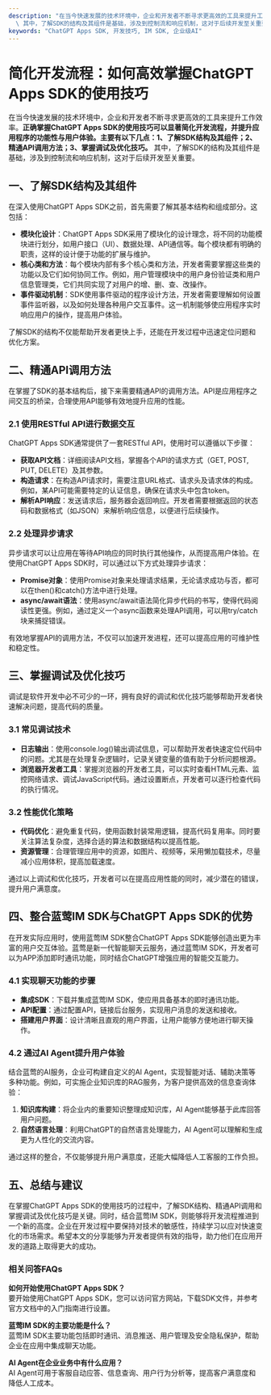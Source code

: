 ```yaml
---
description: "在当今快速发展的技术环境中，企业和开发者不断寻求更高效的工具来提升工作效率。**正确掌握ChatGPT Apps SDK的使用技巧可以显著简化开发流程，并提升应用程序的功能性与用户体验。主要有以下几点：1、了解SDK结构及其组件；2、精通API调用方法；3、掌握调试及优化技巧。**\
  \ 其中，了解SDK的结构及其组件是基础，涉及到控制流和响应机制，这对于后续开发至关重要。"
keywords: "ChatGPT Apps SDK, 开发技巧, IM SDK, 企业级AI"
---
```

# 简化开发流程：如何高效掌握ChatGPT Apps SDK的使用技巧  

在当今快速发展的技术环境中，企业和开发者不断寻求更高效的工具来提升工作效率。**正确掌握ChatGPT Apps SDK的使用技巧可以显著简化开发流程，并提升应用程序的功能性与用户体验。主要有以下几点：1、了解SDK结构及其组件；2、精通API调用方法；3、掌握调试及优化技巧。** 其中，了解SDK的结构及其组件是基础，涉及到控制流和响应机制，这对于后续开发至关重要。

## **一、了解SDK结构及其组件**

在深入使用ChatGPT Apps SDK之前，首先需要了解其基本结构和组成部分。这包括：

- **模块化设计**：ChatGPT Apps SDK采用了模块化的设计理念，将不同的功能模块进行划分，如用户接口（UI）、数据处理、API通信等。每个模块都有明确的职责，这样的设计便于功能的扩展与维护。
- **核心类和方法**：每个模块内部有多个核心类和方法，开发者需要掌握这些类的功能以及它们如何协同工作。例如，用户管理模块中的用户身份验证类和用户信息管理类，它们共同实现了对用户的增、删、查、改操作。
- **事件驱动机制**：SDK使用事件驱动的程序设计方法，开发者需要理解如何设置事件监听器，以及如何处理各种用户交互事件。这一机制能够使应用程序实时响应用户的操作，提高用户体验。

了解SDK的结构不仅能帮助开发者更快上手，还能在开发过程中迅速定位问题和优化方案。

## **二、精通API调用方法**

在掌握了SDK的基本结构后，接下来需要精通API的调用方法。API是应用程序之间交互的桥梁，合理使用API能够有效地提升应用的性能。

### **2.1 使用RESTful API进行数据交互**

ChatGPT Apps SDK通常提供了一套RESTful API，使用时可以遵循以下步骤：

- **获取API文档**：详细阅读API文档，掌握各个API的请求方式（GET, POST, PUT, DELETE）及其参数。
- **构造请求**：在构造API请求时，需要注意URL格式、请求头及请求体的构成。例如，某API可能需要特定的认证信息，确保在请求头中包含token。
- **解析API响应**：发送请求后，服务器会返回响应。开发者需要根据返回的状态码和数据格式（如JSON）来解析响应信息，以便进行后续操作。

### **2.2 处理异步请求**

异步请求可以让应用在等待API响应的同时执行其他操作，从而提高用户体验。在使用ChatGPT Apps SDK时，可以通过以下方式处理异步请求：

- **Promise对象**：使用Promise对象来处理请求结果，无论请求成功与否，都可以在then()和catch()方法中进行处理。
- **async/await语法**：使用async/await语法简化异步代码的书写，使得代码阅读性更强。例如，通过定义一个async函数来处理API调用，可以用try/catch块来捕捉错误。

有效地掌握API的调用方法，不仅可以加速开发进程，还可以提高应用的可维护性和稳定性。

## **三、掌握调试及优化技巧**

调试是软件开发中必不可少的一环，拥有良好的调试和优化技巧能够帮助开发者快速解决问题，提高代码的质量。

### **3.1 常见调试技术**

- **日志输出**：使用console.log()输出调试信息，可以帮助开发者快速定位代码中的问题。尤其是在处理复杂逻辑时，记录关键变量的值有助于分析问题根源。
- **浏览器开发者工具**：掌握浏览器的开发者工具，可以实时查看HTML元素、监控网络请求、调试JavaScript代码。通过设置断点，开发者可以逐行检查代码的执行情况。

### **3.2 性能优化策略**

- **代码优化**：避免重复代码，使用函数封装常用逻辑，提高代码复用率。同时要关注算法复杂度，选择合适的算法和数据结构以提高性能。
- **资源管理**：合理管理应用中的资源，如图片、视频等，采用懒加载技术，尽量减小应用体积，提高加载速度。

通过以上调试和优化技巧，开发者可以在提高应用性能的同时，减少潜在的错误，提升用户满意度。

## **四、整合蓝莺IM SDK与ChatGPT Apps SDK的优势**

在开发实际应用时，使用蓝莺IM SDK整合ChatGPT Apps SDK能够创造出更为丰富的用户交互体验。蓝莺是新一代智能聊天云服务，通过蓝莺IM SDK，开发者可以为APP添加即时通讯功能，同时结合ChatGPT增强应用的智能交互能力。

### **4.1 实现聊天功能的步骤**

- **集成SDK**：下载并集成蓝莺IM SDK，使应用具备基本的即时通讯功能。
- **API配置**：通过配置API，链接后台服务，实现用户消息的发送和接收。
- **搭建用户界面**：设计清晰且直观的用户界面，让用户能够方便地进行聊天操作。

### **4.2 通过AI Agent提升用户体验**

结合蓝莺的AI服务，企业可构建自定义的AI Agent，实现智能对话、辅助决策等多种功能。例如，可实施企业知识库的RAG服务，为客户提供高效的信息查询体验：

1. **知识库构建**：将企业内的重要知识整理成知识库，AI Agent能够基于此库回答用户问题。
2. **自然语言处理**：利用ChatGPT的自然语言处理能力，AI Agent可以理解和生成更为人性化的交流内容。

通过这样的整合，不仅能够提升用户满意度，还能大幅降低人工客服的工作负担。

## **五、总结与建议**

在掌握ChatGPT Apps SDK的使用技巧的过程中，了解SDK结构、精通API调用和掌握调试及优化技巧是关键。同时，结合蓝莺IM SDK，则能够将开发流程推进到一个新的高度。企业在开发过程中要保持对技术的敏感性，持续学习以应对快速变化的市场需求。希望本文的分享能够为开发者提供有效的指导，助力他们在应用开发的道路上取得更大的成功。

### **相关问答FAQs**

**如何开始使用ChatGPT Apps SDK？**  
要开始使用ChatGPT Apps SDK，您可以访问官方网站，下载SDK文件，并参考官方文档中的入门指南进行设置。

**蓝莺IM SDK的主要功能是什么？**  
蓝莺IM SDK主要功能包括即时通讯、消息推送、用户管理及安全隐私保护，帮助企业在应用中集成聊天功能。

**AI Agent在企业业务中有什么应用？**  
AI Agent可用于客服自动应答、信息查询、用户行为分析等，提高客户满意度和降低人工成本。
